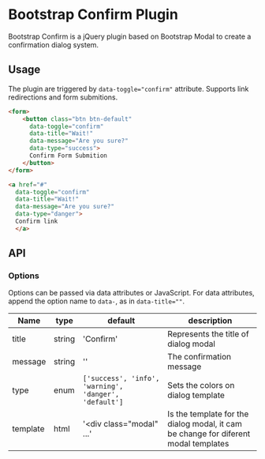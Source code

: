 # Bootstrap Confirm Plugin
Bootstrap Confirm is a jQuery plugin based on Bootstrap Modal to create a confirmation dialog system.

## Usage

The plugin are triggered by `data-toggle="confirm"` attribute. Supports link redirections and form submitions.
```html
<form>
    <button class="btn btn-default" 
      data-toggle="confirm" 
      data-title="Wait!" 
      data-message="Are you sure?"
      data-type="success">
      Confirm Form Submition
    </button>
</form>

<a href="#" 
  data-toggle="confirm" 
  data-title="Wait!" 
  data-message="Are you sure?"
  data-type="danger">
  Confirm link
  </a>
```

## API
### Options

Options can be passed via data attributes or JavaScript. For data attributes, append the option name to `data-`, as in `data-title=""`.

|Name|type|default|description|
|---|---|---|---|
|title|string|'Confirm'|Represents the title of dialog modal|
|message|string|''|The confirmation message|
|type|enum|`['success', 'info', 'warning', 'danger', 'default']`|Sets the colors on dialog template|
|template|html|'<div class="modal" ...'|Is the template for the dialog modal, it cam be change for diferent modal templates|

